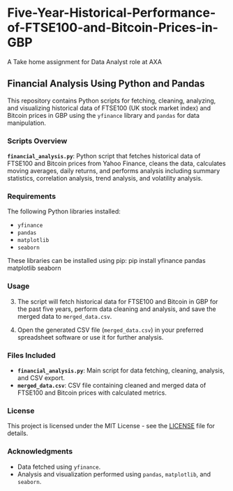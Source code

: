 # Five-Year-Historical-Performance-of-FTSE100-and-Bitcoin-Prices-in-GBP
A Take home assignment for Data Analyst role at AXA


## Financial Analysis Using Python and Pandas

This repository contains Python scripts for fetching, cleaning, analyzing, and visualizing historical data of FTSE100 (UK stock market index) and Bitcoin prices in GBP using the `yfinance` library and `pandas` for data manipulation.

### Scripts Overview

**`financial_analysis.py`**: Python script that fetches historical data of FTSE100 and Bitcoin prices from Yahoo Finance, cleans the data, calculates moving averages, daily returns, and performs analysis including summary statistics, correlation analysis, trend analysis, and volatility analysis.

### Requirements

The following Python libraries installed:

- `yfinance`
- `pandas`
- `matplotlib`
- `seaborn`

These libraries can be installed using pip:
pip install yfinance pandas matplotlib seaborn

### Usage


3. The script will fetch historical data for FTSE100 and Bitcoin in GBP for the past five years, perform data cleaning and analysis, and save the merged data to `merged_data.csv`.

4. Open the generated CSV file (`merged_data.csv`) in your preferred spreadsheet software or use it for further analysis.

### Files Included

- **`financial_analysis.py`**: Main script for data fetching, cleaning, analysis, and CSV export.
- **`merged_data.csv`**: CSV file containing cleaned and merged data of FTSE100 and Bitcoin prices with calculated metrics.

### License

This project is licensed under the MIT License - see the [LICENSE](LICENSE) file for details.

### Acknowledgments

- Data fetched using `yfinance`.
- Analysis and visualization performed using `pandas`, `matplotlib`, and `seaborn`.
